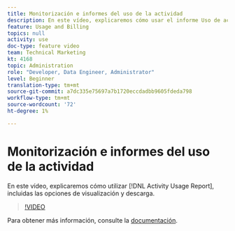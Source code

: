 ```yaml
---
title: Monitorización e informes del uso de la actividad
description: En este vídeo, explicaremos cómo usar el informe Uso de actividades , incluidas las opciones de visualización y descarga.
feature: Usage and Billing
topics: null
activity: use
doc-type: feature video
team: Technical Marketing
kt: 4168
topic: Administration
role: "Developer, Data Engineer, Administrator"
level: Beginner
translation-type: tm+mt
source-git-commit: a7dc335e75697a7b1720eccdadbb9605fdeda798
workflow-type: tm+mt
source-wordcount: '72'
ht-degree: 1%

---
```



# Monitorización e informes del uso de la actividad

En este vídeo, explicaremos cómo utilizar [!DNL Activity Usage Report], incluidas las opciones de visualización y descarga.

>[!VIDEO](https://video.tv.adobe.com/v/31443/?quality=12)

Para obtener más información, consulte la [documentación](https://docs.adobe.com/content/help/en/audience-manager/user-guide/features/administration/activity-usage-reporting.html).
